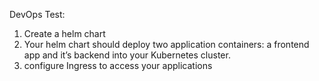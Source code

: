 DevOps Test:
1. Create a helm chart
2. Your helm chart should deploy two application containers: a frontend app and it’s backend into your Kubernetes cluster.
3. configure Ingress to access your applications
